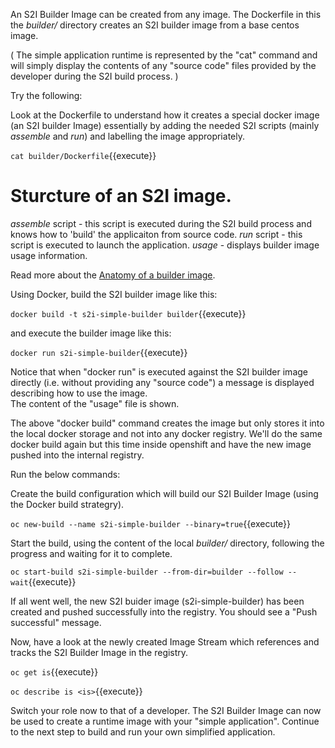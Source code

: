 An S2I Builder Image can be created from any image. 
The Dockerfile in this the _builder/_ directory creates an S2I builder image from a base centos image. 

( The simple application runtime is represented by the "cat" command and will simply display the contents of any "source code" files provided by the developer during the S2I build process. )

Try the following:

Look at the Dockerfile to understand how it creates a special docker image (an S2I builder Image) essentially by adding the needed S2I scripts (mainly _assemble_ and _run_) and labelling the image appropriately.

``cat builder/Dockerfile``{{execute}}

# Sturcture of an S2I image. 

_assemble_ script - this script is executed during the S2I build process and knows how to 'build' the applicaiton from source code. 
_run_ script - this script is executed to launch the application. 
_usage_ - displays builder image usage information.

Read more about the [Anatomy of a builder image](https://github.com/openshift/source-to-image/#anatomy-of-a-builder-image).

Using Docker, build the S2I builder image like this:

``docker build -t s2i-simple-builder builder``{{execute}}

and execute the builder image like this:

``docker run s2i-simple-builder``{{execute}}

Notice that when "docker run" is executed against the S2I builder image directly (i.e.  without providing any "source code") a message is displayed describing how to use the image.  
The content of the "usage" file is shown.

The above "docker build" command creates the image but only stores it into the local docker storage and not into any docker registry. We'll do the same docker build again but this time inside openshift and have the new image pushed into the internal registry.

Run the below commands:

Create the build configuration which will build our S2I Builder Image (using the Docker build strategry).

``oc new-build --name s2i-simple-builder --binary=true``{{execute}}

Start the build, using the content of the local _builder/_ directory, following the progress and waiting for it to complete.

``oc start-build s2i-simple-builder --from-dir=builder --follow --wait``{{execute}}

If all went well, the new S2I buider image (s2i-simple-builder) has been created and pushed successfully into the registry.  You should see a "Push successful" message. 

Now, have a look at the newly created Image Stream which references and tracks the S2I Builder Image in the registry.

``oc get is``{{execute}}

``oc describe is <is>``{{execute}}

Switch your role now to that of a developer. The S2I Builder Image can now be used to create a runtime image with your "simple application".  Continue to the next step to build and run your own simplified application. 

